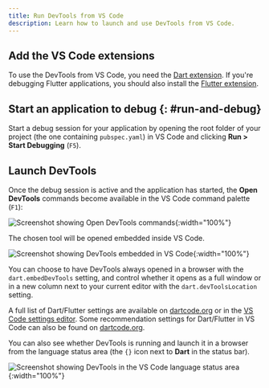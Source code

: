```yaml
---
title: Run DevTools from VS Code
description: Learn how to launch and use DevTools from VS Code.
---
```


## Add the VS Code extensions

To use the DevTools from VS Code, you need the [Dart extension][].
If you're debugging Flutter applications, you should also install
the [Flutter extension][].

## Start an application to debug {: #run-and-debug}

Start a debug session for your application by opening the root
folder of your project (the one containing `pubspec.yaml`)
in VS Code and clicking **Run > Start Debugging** (`F5`).

## Launch DevTools

Once the debug session is active and the application has started,
the **Open DevTools** commands become available in the
VS Code command palette (`F1`):

![Screenshot showing Open DevTools commands](/assets/images/docs/tools/vs-code/vscode_command.png){:width="100%"}

The chosen tool will be opened embedded inside VS Code.

![Screenshot showing DevTools embedded in VS Code](/assets/images/docs/tools/vs-code/vscode_embedded.png){:width="100%"}

You can choose to have DevTools always opened
in a browser with the `dart.embedDevTools` setting,
and control whether it opens as a full window or
in a new column next to your current editor with the
`dart.devToolsLocation` setting.

A full list of Dart/Flutter settings are available on
[dartcode.org](https://dartcode.org/docs/settings/)
or in the
[VS Code settings editor](https://code.visualstudio.com/docs/getstarted/settings#_settings-editor).
Some recommendation settings for Dart/Flutter in VS Code
can also be found on
[dartcode.org](https://dartcode.org/docs/recommended-settings/).

You can also see whether DevTools is running
and launch it in a browser from the language status area
(the `{}` icon next to **Dart** in the status bar).

![Screenshot showing DevTools in the VS Code language status area](/assets/images/docs/tools/vs-code/vscode_status_bar.png){:width="100%"}

[Dart extension]: https://marketplace.visualstudio.com/items?itemName=Dart-Code.dart-code
[Flutter extension]: https://marketplace.visualstudio.com/items?itemName=Dart-Code.flutter
